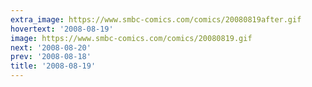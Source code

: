 ```yaml
---
extra_image: https://www.smbc-comics.com/comics/20080819after.gif
hovertext: '2008-08-19'
image: https://www.smbc-comics.com/comics/20080819.gif
next: '2008-08-20'
prev: '2008-08-18'
title: '2008-08-19'
---
```

